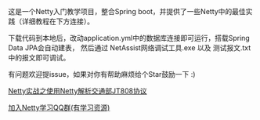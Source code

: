 
这是一个Netty入门教学项目，整合Spring boot，并提供了一些Netty中的最佳实践（详细教程在下方连接）。


下载代码到本地后，改动application.yml中的数据库连接即可运行，搭载Spring Data JPA会自动建表，
然后通过 NetAssist网络调试工具.exe 以及 测试报文.txt 中的报文即可调试。

有问题欢迎提issue，如果对你有帮助麻烦给个Star鼓励一下 :)


<a href="https://juejin.im/post/5cde451f51882525fd1f6e68#heading-10">Netty实战之使用Netty解析交通部JT808协议</a>

<a href="https://jq.qq.com/?_wv=1027&k=5QT1hHF" target="_blank">加入Netty学习QQ群(有学习资源)</a>
